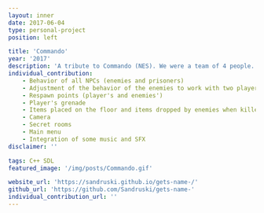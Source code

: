 ```yaml
---
layout: inner
date: 2017-06-04
type: personal-project
position: left

title: 'Commando'
year: '2017'
description: 'A tribute to Commando (NES). We were a team of 4 people. It is in C++. This is the first game that I have ever developed!'
individual_contribution:
    - Behavior of all NPCs (enemies and prisoners)
    - Adjustment of the behavior of the enemies to work with two players
    - Respawn points (player's and enemies')
    - Player's grenade
    - Items placed on the floor and items dropped by enemies when killed
    - Camera
    - Secret rooms
    - Main menu
    - Integration of some music and SFX
disclaimer: ''

tags: C++ SDL
featured_image: '/img/posts/Commando.gif'

website_url: 'https://sandruski.github.io/gets-name-/'
github_url: 'https://github.com/Sandruski/gets-name-'
individual_contribution_url: ''
---
```

